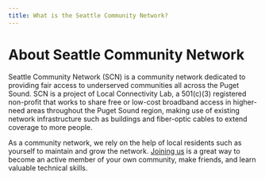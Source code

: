 ```yaml
---
title: What is the Seattle Community Network?
---
```


# About Seattle Community Network

Seattle Community Network (SCN) is a community network dedicated to providing fair access to underserved communities all across the Puget Sound. SCN is a project of Local Connectivity Lab, a 501(c)(3) registered non-profit that works to share free or low-cost broadband access in higher-need areas throughout the Puget Sound region, making use of existing network infrastructure such as buildings and fiber-optic cables to extend coverage to more people.

As a community network, we rely on the help of local residents such as yourself to maintain and grow the network. [Joining us](../community/join.md) is a great way to become an active member of your own community, make friends, and learn valuable technical skills.
